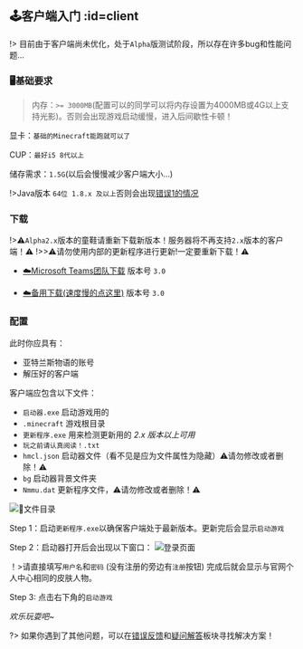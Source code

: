 [download1]: https://lg-4b83vi3o-1257205190.cos.ap-shanghai.myqcloud.com/%E4%BA%9A%E7%89%B9%E5%85%B0%E6%96%AF%E7%89%A9%E8%AF%AD/%E5%92%8C/%E4%BA%9A%E7%89%B9%E5%85%B0%E6%96%AF%E7%89%A9%E8%AF%AD%C2%B7%E5%92%8C%20Alpha3.0.zip
[download2]: https://litestudio927.sharepoint.com/sites/LiteStudio/Shared%20Documents/%E4%BA%9A%E7%89%B9%E5%85%B0%E6%96%AF-%E9%93%81%E8%B7%AF/%E5%AE%A2%E6%88%B7%E7%AB%AF/%E4%BA%9A%E7%89%B9%E5%85%B0%E6%96%AF%E7%89%A9%E8%AF%AD%C2%B7%E5%92%8C%20Alpha3.0.zip
[error]:  /error.md
[error1]: /error.md#1
[faq]: /welcome/faq.md

## 🕹️客户端入门 :id=client

!> 目前由于客户端尚未优化，处于`Alpha`版测试阶段，所以存在许多bug和性能问题...

### 🖥️基础要求

>内存：`>= 3000MB`(配置可以的同学可以将内存设置为4000MB或4G以上支持光影)。否则会出现游戏启动缓慢，进入后间歇性卡顿！

显卡：`基础的Minecraft能跑就可以了`

CUP：`最好i5 8代以上`

储存需求：`1.5G`(以后会慢慢减少客户端大小...)

!>Java版本 `64位 1.8.x 及以上`否则会出现[错误1的情况][error1]

### 下载
!>⚠️`Alpha2.x`版本的童鞋请重新下载新版本！服务器将不再支持`2.x`版本的客户端！⚠️
!>>⚠️请勿使用内部的更新程序进行更新!一定要重新下载！⚠️

- [☁️Microsoft Teams团队下载][download2]    版本号 `3.0`

- [☁️备用下载(速度慢的点这里)][download1]   版本号 `3.0`

### 配置

此时你应具有：
- 亚特兰斯物语的账号
- 解压好的客户端

客户端应包含以下文件：
- `启动器.exe` 启动游戏用的
- `.minecraft` 游戏根目录
- `更新程序.exe` 用来检测更新用的 *2.x 版本以上可用*
- `玩之前请认真阅读！.txt`
- `hmcl.json` 启动器文件（看不见是应为文件属性为隐藏）⚠️请勿修改或者删除！⚠️
- `bg` 启动器背景文件夹
- `Nmmu.dat` 更新程序文件，⚠️请勿修改或者删除！⚠️

![文件目录](assets/images/client/files.png':size=400')

Step 1：启动`更新程序.exe`以确保客户端处于最新版本。更新完后会显示`启动游戏`

Step 2：启动器打开后会出现以下窗口：
![登录页面](assets/images/client/login.png':size=400')

！>请直接填写`用户名`和`密码` (没有注册的旁边有`注册`按钮) 完成后就会显示与官网个人中心相同的皮肤人物。

Step 3: 点击右下角的`启动游戏`

*欢乐玩耍吧~*

?> 如果你遇到了其他问题，可以在[错误反馈][error]和[疑问解答][faq]板块寻找解决方案！
